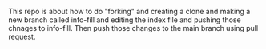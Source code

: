 This repo is about how to do "forking" and creating a clone and 
making a new branch called info-fill and editing the index file 
and pushing those chnages to info-fill. Then push those changes 
to the main branch using pull request.